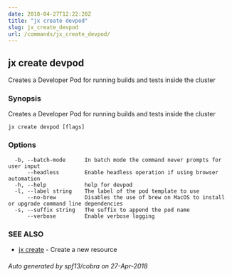 ```yaml
---
date: 2018-04-27T12:22:20Z
title: "jx create devpod"
slug: jx_create_devpod
url: /commands/jx_create_devpod/
---
```

## jx create devpod

Creates a Developer Pod for running builds and tests inside the cluster

### Synopsis

Creates a Developer Pod for running builds and tests inside the cluster

```
jx create devpod [flags]
```

### Options

```
  -b, --batch-mode      In batch mode the command never prompts for user input
      --headless        Enable headless operation if using browser automation
  -h, --help            help for devpod
  -l, --label string    The label of the pod template to use
      --no-brew         Disables the use of brew on MacOS to install or upgrade command line dependencies
  -s, --suffix string   The suffix to append the pod name
      --verbose         Enable verbose logging
```

### SEE ALSO

* [jx create](/commands/jx_create/)	 - Create a new resource

###### Auto generated by spf13/cobra on 27-Apr-2018
